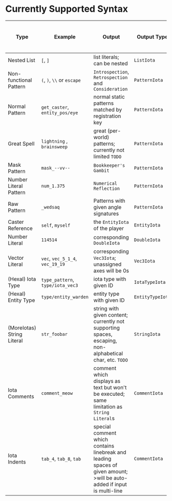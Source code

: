 # Currently Supported Syntax

| Type                       | Example                          | Output                                                                                                                     | Output Type      | Supports<br>`iota -> code` aprsing back |
|----------------------------|----------------------------------|----------------------------------------------------------------------------------------------------------------------------|------------------|-----------------------------------------|
| Nested List                | `[`, `]`                         | list literals; can be nested                                                                                               | `ListIota`       | y                                       |
| Non-functional Pattern     | `(`, `)`, `\\` or `escape`       | `Introspection`, `Retrospection` and `Consideration`                                                                       | `PatternIota`    | y                                       |
| Normal Pattern             | `get_caster`, `entity_pos/eye`   | normal static patterns matched by registration key                                                                         | `PatternIota`    | y                                       |
| Great Spell                | `lightning` , `brainsweep`       | great (per-world) patterns; currently not limited `TODO`                                                                   | `PatternIota`    | y                                       |
| Mask Pattern               | `mask_--vv--`                    | `Bookkeeper's Gambit`                                                                                                      | `PatternIota`    | y                                       |
| Number Literal Pattern     | `num_1.375`                      | `Numerical Reflection`                                                                                                     | `PatternIota`    | y                                       |
| Raw Pattern                | `_wedsaq`                        | Patterns with given angle signatures                                                                                       | `PatternIota`    | y                                       |
| Caster Reference           | `self`, `myself`                 | the `EntityIota` of the player                                                                                             | `EntityIota`     | **NO**                                  |
| Number Literal             | `114514`                         | corresponding `DoubleIota`                                                                                                 | `DoubleIota`     | y                                       |
| Vector Literal             | `vec`, `vec_5_1_4`, `vec_19_19`  | corresponding `Vec3Iota`; unassigned axes will be 0s                                                                       | `Vec3Iota`       | y                                       |
| (Hexal) Iota Type          | `type_pattern`, `type/iota_vec3` | iota type with given ID                                                                                                    | `IotaTypeIota`   | y                                       |
| (Hexal) Entity Type        | `type/entity_warden`             | entity type with given ID                                                                                                  | `EntityTypeIota` | y                                       |
| (MoreIotas) String Literal | `str_foobar`                     | string with given content; currently not supporting spaces, escaping, non-alphabetical char, etc. `TODO`                   | `StringIota`     | y                                       |
| Iota Comments              | `comment_meow`                   | comment which displays as text but won't be executed; same limitation as `String Literal`s                                 | `CommentIota`    | y                                       |
| Iota Indents               | `tab_4`, `tab_8`, `tab`          | special comment which contains linebreak and leading spaces of given amount;<br>>will be auto-added if input is multi-line | `CommentIota`    | y                                       |
